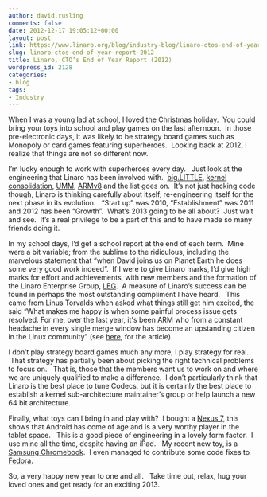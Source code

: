 ```yaml
---
author: david.rusling
comments: false
date: 2012-12-17 19:05:12+00:00
layout: post
link: https://www.linaro.org/blog/industry-blog/linaro-ctos-end-of-year-report-2012/
slug: linaro-ctos-end-of-year-report-2012
title: Linaro, CTO’s End of Year Report (2012)
wordpress_id: 2128
categories:
- blog
tags:
- Industry
---
```


When I was a young lad at school, I loved the Christmas holiday.  You could bring your toys into school and play games on the last afternoon.  In those pre-electronic days, it was likely to be strategy board games such as Monopoly or card games featuring superheroes.  Looking back at 2012, I realize that things are not so different now.

I’m lucky enough to work with superheroes every day.   Just look at the engineering that Linaro has been involved with.  [big.LITTLE](http://www.linaro.org/linaro-blog/2011/12/15/big-little-technology-two-usage-models/), [kernel consolidation](https://wiki.linaro.org/WorkingGroups/Kernel), [UMM](http://www.linaro.org/linaro-blog/2012/01/12/linaros-emphasis-on-dma_buf-in-the-3-3-linux-kernel/), [ARMv8](http://www.linaro.org/engineering/armv8) and the list goes on.  It’s not just hacking code though, Linaro is thinking carefully about itself, re-engineering itself for the next phase in its evolution.   “Start up” was 2010, “Establishment” was 2011 and 2012 has been “Growth”.  What’s 2013 going to be all about?  Just wait and see.  It’s a real privilege to be a part of this and to have made so many friends doing it.

In my school days, I’d get a school report at the end of each term.  Mine were a bit variable; from the sublime to the ridiculous, including the marvelous statement that “when David joins us on Planet Earth he does some very good work indeed”.  If I were to give Linaro marks, I’d give high marks for effort and achievements, with new members and the formation of the Linaro Enterprise Group, [LEG](http://www.linaro.org/engineering/leg).  A measure of Linaro’s success can be found in perhaps the most outstanding compliment I have heard.   This came from Linus Torvalds when asked what things still get him excited, the said “What makes me happy is when some painful process issue gets resolved. For me, over the last year, it's been ARM who from a constant headache in every single merge window has become an upstanding citizen in the Linux community” (see [here]( http://news.softpedia.com/news/Linus-Torvalds-ARM-Is-an-Upstanding-Member-of-The-Community-294886.shtml), for the article).

I don’t play strategy board games much any more, I play strategy for real.  That strategy has partially been about picking the right technical problems to focus on.   That is, those that the members want us to work on and where we are uniquely qualified to make a difference.  I don’t particularly think that Linaro is the best place to tune Codecs, but it is certainly the best place to establish a kernel sub-architecture maintainer’s group or help launch a new 64 bit architecture.

Finally, what toys can I bring in and play with?  I bought a [Nexus 7](http://www.google.com/nexus/7/), this shows that Android has come of age and is a very worthy player in the tablet space.   This is a good piece of engineering in a lovely form factor.  I use mine all the time, despite having an iPad.   My recent new toy, is a [Samsung Chromebook](http://www.samsung.com/us/computer/chromebook).  I even managed to contribute some code fixes to [Fedora](http://fedoraproject.org/).

So, a very happy new year to one and all.   Take time out, relax, hug your loved ones and get ready for an exciting 2013.

